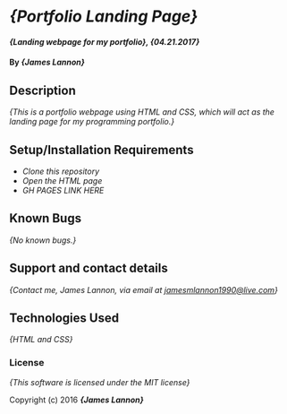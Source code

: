 # _{Portfolio Landing Page}_

#### _{Landing webpage for my portfolio}, {04.21.2017}_

#### By _**{James Lannon}**_

## Description

_{This is a portfolio webpage using HTML and CSS, which will act as the landing page for my programming portfolio.}_

## Setup/Installation Requirements

* _Clone this repository_
* _Open the HTML page_
* _GH PAGES LINK HERE_

## Known Bugs

_{No known bugs.}_

## Support and contact details

_{Contact me, James Lannon, via email at jamesmlannon1990@live.com}_

## Technologies Used

_{HTML and CSS}_

### License

*{This software is licensed under the MIT license}*

Copyright (c) 2016 **_{James Lannon}_**
